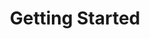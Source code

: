 ---
draft: false
pubDate: 2022-12-24T06:00:00.000Z
title: Getting Started
tags:
  - intro
description: Getting Started
---